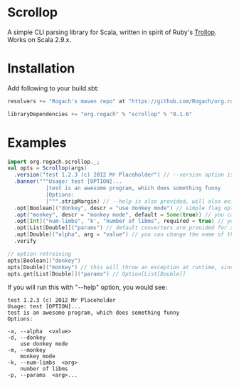 Scrollop
========

A simple CLI parsing library for Scala, written in spirit of Ruby's [Trollop](http://trollop.rubyforge.org/). Works on Scala 2.9.x.

Installation
============

Add following to your build.sbt:

```scala
resolvers += "Rogach's maven repo" at "https://github.com/Rogach/org.rogach/raw/master/"

libraryDependencies += "org.rogach" % "scrollop" % "0.1.6"
```

Examples
========

```scala
import org.rogach.scrollop._;
val opts = Scrollop(args)
  .version("test 1.2.3 (c) 2012 Mr Placeholder") // --version option is provided for you, in "verify" stage it would print this message and exit
  .banner("""Usage: test [OPTION]...
            |test is an awesome program, which does something funny      
            |Options:
            |""".stripMargin) // --help is also provided, will also exit after printing version, banner, and options usage
  .opt[Boolean]("donkey", descr = "use donkey mode") // simple flag option
  .opt("monkey", descr = "monkey mode", default = Some(true)) // you can add the default option, and the type will be inferred
  .opt[Int]("num-limbs", 'k', "number of libms", required = true) // you can override the default short-option character
  .opt[List[Double]]("params") // default converters are provided for all primitives, and for lists of primitives
  .opt[Double]("alpha", arg = "value") // you can change the name of the argument in "help" output
  .verify

// option retreiving
opts[Boolean]("donkey")
opts[Double]("monkey") // this will throw an exception at runtime, since the wrong type is requested
opts.get[List[Double]]("params") // Option[List[Double]]
```

If you will run this with "--help" option, you would see:

```
test 1.2.3 (c) 2012 Mr Placeholder
Usage: test [OPTION]...
test is an awesome program, which does something funny      
Options:

-a, --alpha  <value>
-d, --donkey  
    use donkey mode
-m, --monkey  
    monkey mode
-k, --num-limbs  <arg>
    number of libms
-p, --params  <arg>...
```